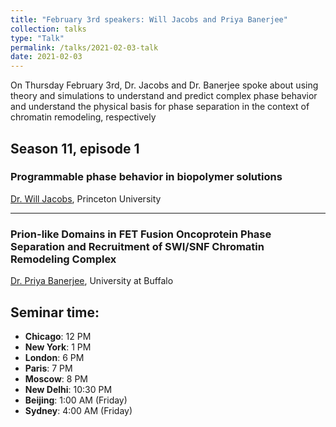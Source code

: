 ```yaml
---
title: "February 3rd speakers: Will Jacobs and Priya Banerjee"
collection: talks
type: "Talk"
permalink: /talks/2021-02-03-talk
date: 2021-02-03
---
```


On Thursday February 3rd, Dr. Jacobs and Dr. Banerjee spoke about using theory and simulations to understand and predict complex phase behavior and understand the physical basis for phase separation in the context of chromatin remodeling, respectively

## Season 11, episode 1

### Programmable phase behavior in biopolymer solutions
[Dr. Will Jacobs](https://cbe.princeton.edu/people/william-jacobs), Princeton University

---

### Prion-like Domains in FET Fusion Oncoprotein Phase Separation and Recruitment of SWI/SNF Chromatin Remodeling Complex
[Dr. Priya Banerjee](https://banerjeelab.org/), University at Buffalo

## Seminar time:
* **Chicago**: 12 PM
* **New York**: 1 PM
* **London**: 6 PM
* **Paris**: 7 PM
* **Moscow**: 8 PM
* **New Delhi**: 10:30 PM
* **Beijing**: 1:00 AM (Friday)
* **Sydney**: 4:00 AM (Friday)





